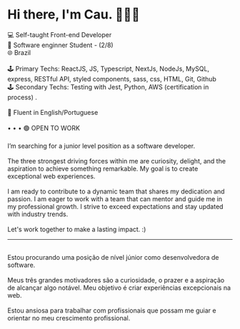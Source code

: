 # Hi there, I'm Cau. 🙋🏻‍♀️

💻 Self-taught Front-end Developer <br>
🌱 Software enginner Student - (2/8) <br>
🌐 Brazil <br>
 <br>
🕹️ Primary Techs:  ReactJS, JS, Typescript, NextJs, NodeJs, MySQL, express,  RESTful API, styled components, sass, css, HTML, Git, Github<br>
🕹️ Secondary Techs: Testing with Jest, Python, AWS (certification in process) . <br> 
 <br> 
💬 Fluent in English/Portuguese <br>
 <br>
• • • 🟢 OPEN TO WORK <br>
 <br>
  I’m searching for a junior level position as a software developer.  <br>
 <br>
  The three strongest driving forces within me are curiosity, delight, and the aspiration to achieve something remarkable. My goal is to create exceptional web experiences. <br>
 <br>
  I am ready to contribute to a dynamic team that shares my dedication and passion. I am eager to work with a team that can mentor and guide me in my professional growth. I strive to exceed expectations and stay updated with industry trends. <br>
 <br>
  Let's work together to make a lasting impact. :)

  _____________________________________
  <br>
  Estou procurando uma posição de nível júnior como desenvolvedora de software.<br>
<br>
Meus três grandes motivadores são a curiosidade, o prazer e a aspiração de alcançar algo notável. Meu objetivo é criar experiências excepcionais na web.<br>
<br>
Estou ansiosa para trabalhar com profissionais que possam me guiar e orientar no meu crescimento profissional.<br>
  





